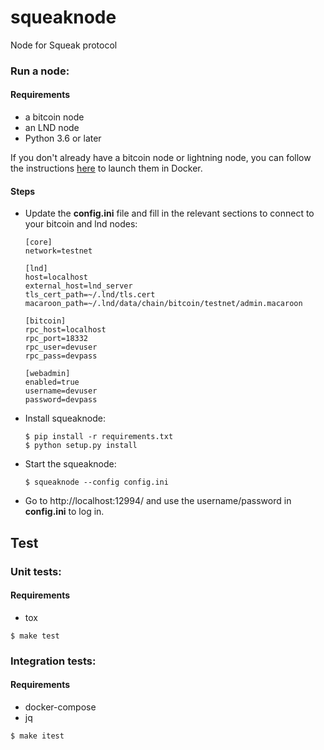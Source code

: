 # squeaknode

Node for Squeak protocol

### Run a node:

#### Requirements
* a bitcoin node
* an LND node
* Python 3.6 or later

If you don't already have a bitcoin node or lightning node, you can follow the instructions [here](docs/DOCKER.md) to launch them in Docker.

#### Steps
- Update the **config.ini** file and fill in the relevant sections to connect to your bitcoin and lnd nodes:
	```
	[core]
	network=testnet

	[lnd]
	host=localhost
	external_host=lnd_server
	tls_cert_path=~/.lnd/tls.cert
	macaroon_path=~/.lnd/data/chain/bitcoin/testnet/admin.macaroon

	[bitcoin]
	rpc_host=localhost
	rpc_port=18332
	rpc_user=devuser
	rpc_pass=devpass

	[webadmin]
	enabled=true
	username=devuser
	password=devpass
	```
- Install squeaknode:
	```
	$ pip install -r requirements.txt
	$ python setup.py install
	```

- Start the squeaknode:
 	```
	$ squeaknode --config config.ini
	```
- Go to http://localhost:12994/ and use the username/password in **config.ini** to log in.

## Test

### Unit tests:

#### Requirements
* tox

```
$ make test
```

### Integration tests:

#### Requirements
* docker-compose
* jq

```
$ make itest
```
